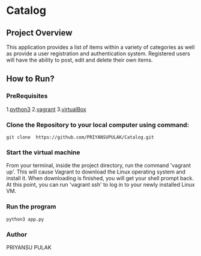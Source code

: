# Catalog

## Project Overview
This application provides a list of items within a variety of categories as well as provide a user registration and authentication system. Registered users will have the ability to post, edit and delete their own items.


## How to Run?

### PreRequisites
1.[python3](https://www.python.org/downloads/)
2.[vagrant](https://www.vagrantup.com/)
3.[virtualBox](https://www.virtualbox.org/)

### Clone the Repository to your local computer using command:
`git clone  https://github.com/PRIYANSUPULAK/Catalog.git`


### Start the virtual machine
From your terminal, inside the project directory, run the command 'vagrant up'. This will cause Vagrant to download the Linux operating system and install it. When downloading is finished, you will get your shell prompt back. At this point, you can run 'vagrant ssh' to log in to your newly installed Linux VM.

### Run the program
`python3 app.py`

### Author
PRIYANSU PULAK
